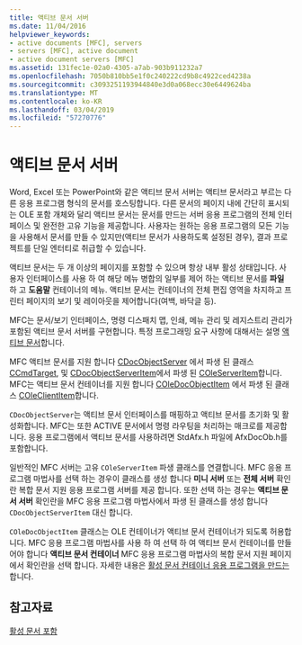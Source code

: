 ```yaml
---
title: 액티브 문서 서버
ms.date: 11/04/2016
helpviewer_keywords:
- active documents [MFC], servers
- servers [MFC], active document
- active document servers [MFC]
ms.assetid: 131fec1e-02a0-4305-a7ab-903b911232a7
ms.openlocfilehash: 7050b810bb5e1f0c240222cd9b8c4922ced4238a
ms.sourcegitcommit: c3093251193944840e3d0a068ecc30e6449624ba
ms.translationtype: MT
ms.contentlocale: ko-KR
ms.lasthandoff: 03/04/2019
ms.locfileid: "57270776"
---
```

# <a name="active-document-servers"></a>액티브 문서 서버

Word, Excel 또는 PowerPoint와 같은 액티브 문서 서버는 액티브 문서라고 부르는 다른 응용 프로그램 형식의 문서를 호스팅합니다. 다른 문서의 페이지 내에 간단히 표시되는 OLE 포함 개체와 달리 액티브 문서는 문서를 만드는 서버 응용 프로그램의 전체 인터페이스 및 완전한 고유 기능을 제공합니다. 사용자는 원하는 응용 프로그램의 모든 기능을 사용해서 문서를 만들 수 있지만(액티브 문서가 사용하도록 설정된 경우), 결과 프로젝트를 단일 엔터티로 취급할 수 있습니다.

액티브 문서는 두 개 이상의 페이지를 포함할 수 있으며 항상 내부 활성 상태입니다. 사용자 인터페이스를 사용 하 여 해당 메뉴 병합의 일부를 제어 하는 액티브 문서를 **파일** 하 고 **도움말** 컨테이너의 메뉴. 액티브 문서는 컨테이너의 전체 편집 영역을 차지하고 프린터 페이지의 보기 및 레이아웃을 제어합니다(여백, 바닥글 등).

MFC는 문서/보기 인터페이스, 명령 디스패치 맵, 인쇄, 메뉴 관리 및 레지스트리 관리가 포함된 액티브 문서 서버를 구현합니다. 특정 프로그래밍 요구 사항에 대해서는 설명 [액티브 문서](../mfc/active-documents.md)합니다.

MFC 액티브 문서를 지원 합니다 [CDocObjectServer](../mfc/reference/cdocobjectserver-class.md) 에서 파생 된 클래스 [CCmdTarget](../mfc/reference/ccmdtarget-class.md), 및 [CDocObjectServerItem](../mfc/reference/cdocobjectserveritem-class.md)에서 파생 된 [ COleServerItem](../mfc/reference/coleserveritem-class.md)합니다. MFC는 액티브 문서 컨테이너를 지원 합니다 [COleDocObjectItem](../mfc/reference/coledocobjectitem-class.md) 에서 파생 된 클래스 [COleClientItem](../mfc/reference/coleclientitem-class.md)합니다.

`CDocObjectServer`는 액티브 문서 인터페이스를 매핑하고 액티브 문서를 초기화 및 활성화합니다. MFC는 또한 ACTIVE 문서에서 명령 라우팅을 처리하는 매크로를 제공합니다. 응용 프로그램에서 액티브 문서를 사용하려면 StdAfx.h 파일에 AfxDocOb.h를 포함합니다.

일반적인 MFC 서버는 고유 `COleServerItem` 파생 클래스를 연결합니다. MFC 응용 프로그램 마법사를 선택 하는 경우이 클래스를 생성 합니다 **미니 서버** 또는 **전체 서버** 확인란 복합 문서 지원 응용 프로그램 서버를 제공 합니다. 또한 선택 하는 경우는 **액티브 문서 서버** 확인란을 MFC 응용 프로그램 마법사에서 파생 된 클래스를 생성 합니다 `CDocObjectServerItem` 대신 합니다.


  `COleDocObjectItem` 클래스는 OLE 컨테이너가 액티브 문서 컨테이너가 되도록 허용합니다. MFC 응용 프로그램 마법사를 사용 하 여 선택 하 여 액티브 문서 컨테이너를 만들어야 합니다 **액티브 문서 컨테이너** MFC 응용 프로그램 마법사의 복합 문서 지원 페이지에서 확인란을 선택 합니다. 자세한 내용은 [활성 문서 컨테이너 응용 프로그램을 만드는](../mfc/creating-an-active-document-container-application.md)합니다.

## <a name="see-also"></a>참고자료

[활성 문서 포함](../mfc/active-document-containment.md)
